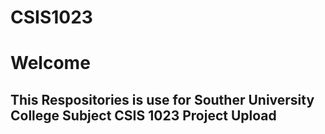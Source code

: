 # CSIS1023
<h1>Welcome</h1>
<h2>This Respositories is use for Souther University College Subject CSIS 1023 Project Upload</h2>
